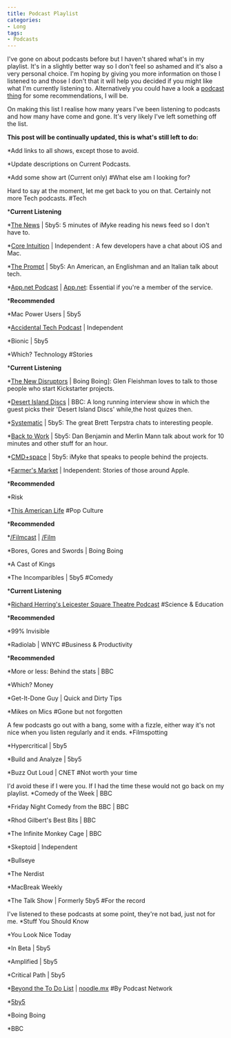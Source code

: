 ```yaml
---
title: Podcast Playlist
categories:
- Long
tags:
- Podcasts
---
```


I've gone on about podcasts before but I haven't shared what's in my playlist. It's in a slightly better way so I don't feel so ashamed and it's also a very personal choice. I'm hoping by giving you more information on those I listened to and those I don't that it will help you decided if you might like what I'm currently listening to. Alternatively you could have a look a 
[podcast thing](http://podcastthing.com) for some recommendations, I will be.

On making this list I realise how many years I've been listening to podcasts and how many have come and gone. It's very likely I've left something off the list.

**This post will be continually updated, this is what's still left to do:**

*Add links to all shows, except those to avoid.
 
*Update descriptions on Current Podcasts.
 
*Add some show art (Current only) 
#What else am I looking for?
 
Hard to say at the moment, let me get back to you on that. Certainly not more Tech podcasts. 
#Tech
 
***Current Listening**
 
*[The News](http://5by5.tv/news) | 5by5: 5 minutes of iMyke reading his news feed so I don't have to.
 
*[Core Intuition](http://www.coreint.org) | Independent : A few developers have a chat about iOS and Mac.
 
*[The Prompt](http://5by5.tv/prompt) | 5by5: An American, an Englishman and an Italian talk about tech.
 
*[App.net Podcast](https://itunes.apple.com/gb/podcast/app.net-app.net-podcast/id579167805) | 
[App.net](http://app.net): Essential if you're a member of the service.
 
***Recommended**
 
*Mac Power Users | 5by5
 
*[Accidental Tech Podcast](http://atp.fm) | Independent
 
*Bionic | 5by5
 
*Which? Technology 
#Stories
 
***Current Listening**
 
*[The New Disruptors](http://newdisrupt.org) | Boing Boing]: Glen Fleishman loves to talk to those people who start Kickstarter projects.
 
*[Desert Island Discs](http://www.bbc.co.uk/radio4/features/desert-island-discs) | BBC: A long running interview show in which the guest picks their 'Desert Island Discs' while,the host quizes then.
 
*[Systematic](http://5by5.tv/systematic) | 5by5: The great Brett Terpstra chats to interesting people.
 
*[Back to Work](http://5by5.tv/b2w) | 5by5: Dan Benjamin and Merlin Mann talk about work for 10 minutes and other stuff for an hour.
 
*[CMD+space](http://5by5.tv/cmdspace) | 5by5: iMyke that speaks to people behind the projects.
 
*[Farmer's Market](http://fm.macinstructor.co) | Independent: Stories of those around Apple.
 
***Recommended**
 
*Risk
 
*[This American Life](http://www.thisamericanlife.org/) 
#Pop Culture
 
***Recommended**
 
*[/Filmcast](http://www.slashfilm.com/category/features/slashfilmcast/) | 
[/Film](http://www.slashfilm.com/)
 
*Bores, Gores and Swords | Boing Boing
 
*A Cast of Kings
 
*The Incomparibles | 5by5 
#Comedy
 
***Current Listening**
 
*[Richard Herring's Leicester Square Theatre Podcast](http://www.comedy.co.uk/podcasts/richard_herring_lst_podcast/) 
#Science & Education
 
***Recommended**
 
*99% Invisible
 
*Radiolab | WNYC 
#Business & Productivity
 
***Recommended**
 
*More or less: Behind the stats | BBC
 
*Which? Money
 
*Get-It-Done Guy | Quick and Dirty Tips
 
*Mikes on Mics 
#Gone but not forgotten
 
A few podcasts go out with a bang, some with a fizzle, either way it's not nice when you listen regularly and it ends. 
*Filmspotting
 
*Hypercritical | 5by5
 
*Build and Analyze | 5by5
 
*Buzz Out Loud | CNET 
#Not worth your time
 
I'd avoid these if I were you. If I had the time these would not go back on my playlist. 
*Comedy of the Week | BBC
 
*Friday Night Comedy from the BBC | BBC
 
*Rhod Gilbert's Best Bits | BBC
 
*The Infinite Monkey Cage | BBC
 
*Skeptoid | Independent
 
*Bullseye
 
*The Nerdist
 
*MacBreak Weekly
 
*The Talk Show | Formerly 5by5 
#For the record
 
I've listened to these podcasts at some point, they're not bad, just not for me. 
*Stuff You Should Know
 
*You Look Nice Today
 
*In Beta | 5by5
 
*Amplified | 5by5
 
*Critical Path | 5by5
 
*[Beyond the To Do List](http://beyondthetodolist.com) | 
[noodle.mx](http://noodle.mx) 
#By Podcast Network
 
*[5by5](http://5by5.tv)
 
*Boing Boing
 
*BBC
